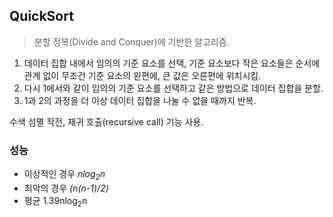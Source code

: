 ## QuickSort
> 분할 정복(Divide and Conquer)에 기반한 알고리즘.

1. 데이터 집합 내에서 임의의 기준 요소를 선택, 기준 요소보다 작은 요소들은 순서에 관계 없이 무조건 기준 요소의 왼편에, 큰 값은 오른편에 위치시킴.
2. 다시 1에서와 같이 임의의 기준 요소를 선택하고 같은 방법으로 데이터 집합을 분할.
3. 1과 2의 과정을 더 이상 데이터 집합을 나눌 수 없을 때까지 반복.

수색 섬멸 작전, 재귀 호출(recursive call) 기능 사용.

### 성능
* 이상적인 경우 *nlog<sub>2</sub>n*
* 최악의 경우 *(n(n-1)/2)*
* 평균 1.39nlog<sub>2</sub>n
